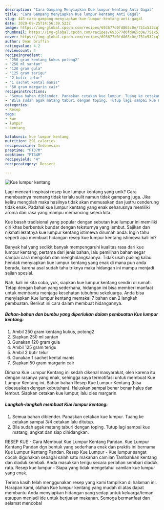 ```yaml
---
description: "Cara Gampang Menyiapkan Kue lumpur kentang Anti Gagal"
title: "Cara Gampang Menyiapkan Kue lumpur kentang Anti Gagal"
slug: 445-cara-gampang-menyiapkan-kue-lumpur-kentang-anti-gagal
date: 2020-09-25T14:56:39.523Z
image: https://img-global.cpcdn.com/recipes/693677d0fd865c0e/751x532cq70/kue-lumpur-kentang-foto-resep-utama.jpg
thumbnail: https://img-global.cpcdn.com/recipes/693677d0fd865c0e/751x532cq70/kue-lumpur-kentang-foto-resep-utama.jpg
cover: https://img-global.cpcdn.com/recipes/693677d0fd865c0e/751x532cq70/kue-lumpur-kentang-foto-resep-utama.jpg
author: Dean Griffin
ratingvalue: 4.2
reviewcount: 4
recipeingredient:
- "250 gram kentang kukus potong2"
- "250 ml santan"
- "120 gram gula"
- "125 gram terigu"
- "2 butir telur"
- "1 sachet kental manis"
- "50 gram margarin cair"
recipeinstructions:
- "Semua bahan diblender. Panaskan cetakan kue lumpur. Tuang ke cetakan sampai 3/4 cetakan lalu ditutup."
- "Bila sudah agak matang taburi dengan toping. Tutup lagi sampai kue matang, angkat dan siap dihidangkan."
categories:
- Resep
tags:
- kue
- lumpur
- kentang

katakunci: kue lumpur kentang 
nutrition: 291 calories
recipecuisine: Indonesian
preptime: "PT37M"
cooktime: "PT34M"
recipeyield: "4"
recipecategory: Dessert

---
```



![Kue lumpur kentang](https://img-global.cpcdn.com/recipes/693677d0fd865c0e/751x532cq70/kue-lumpur-kentang-foto-resep-utama.jpg)

Lagi mencari inspirasi resep kue lumpur kentang yang unik? Cara membuatnya memang tidak terlalu sulit namun tidak gampang juga. Jika keliru mengolah maka hasilnya tidak akan memuaskan dan justru cenderung tidak enak. Padahal kue lumpur kentang yang enak seharusnya memiliki aroma dan rasa yang mampu memancing selera kita.

Kue basah tradisional yang popular dengan sebutan kue lumpur ini memiliki ciri khas berbentuk bundar dengan teksturnya yang lembut. Sajikan dan nikmati lezatnya kue lumpur kentang istimewa dirumah anda. Ingin tahu seperti apa membuat hidangan resep kue lumpur kentang istimewa kali ini?

Banyak hal yang sedikit banyak mempengaruhi kualitas rasa dari kue lumpur kentang, pertama dari jenis bahan, lalu pemilihan bahan segar sampai cara mengolah dan menghidangkannya. Tidak usah pusing kalau hendak menyiapkan kue lumpur kentang yang enak di mana pun anda berada, karena asal sudah tahu triknya maka hidangan ini mampu menjadi sajian spesial.


Nah, kali ini kita coba, yuk, siapkan kue lumpur kentang sendiri di rumah. Tetap dengan bahan yang sederhana, hidangan ini bisa memberi manfaat untuk membantu menjaga kesehatan tubuhmu sekeluarga. Anda bisa menyiapkan Kue lumpur kentang memakai 7 bahan dan 2 langkah pembuatan. Berikut ini cara dalam membuat hidangannya.

<!--inarticleads1-->

##### Bahan-bahan dan bumbu yang diperlukan dalam pembuatan Kue lumpur kentang:

1. Ambil 250 gram kentang kukus, potong2
1. Siapkan 250 ml santan
1. Gunakan 120 gram gula
1. Ambil 125 gram terigu
1. Ambil 2 butir telur
1. Gunakan 1 sachet kental manis
1. Siapkan 50 gram margarin cair


Dimana Kue Lumpur Kentang ini sedah dikenal masyarakat, oleh karena itu dengan rasanya yang enak, sehingga saya termotifasi untuk membuat Kue Lumpur Kentang ini. Bahan bahan Resep Kue Lumpur Kentang (bisa disesuaikan dengan kebutuhan). Haluskan sampai benar benar halus dan lembut. Siapkan cetakan kue lumpur, lalu oles margarin. 

<!--inarticleads2-->

##### Langkah-langkah membuat Kue lumpur kentang:

1. Semua bahan diblender. Panaskan cetakan kue lumpur. Tuang ke cetakan sampai 3/4 cetakan lalu ditutup.
1. Bila sudah agak matang taburi dengan toping. Tutup lagi sampai kue matang, angkat dan siap dihidangkan.


RESEP KUE - Cara Membuat Kue Lumpur Kentang Pandan. Kue Lumpur Kantang Pandan dgn bentuk yang sederhana enak dan praktis ini bernama Kue Lumpur Kentang Pandan. Resep Kue Lumpur - Kue lumpur sangat cocok digunakan sebagai salah satu makanan camilan Tambahkan kentang dan diaduk kembali. Anda masukkan terigu secara perlahan sembari diaduk rata. Resep kue lumpur - Siapa yang tidak mengetahui camilan kue lumpur yang enak. 

Terima kasih telah menggunakan resep yang kami tampilkan di halaman ini. Harapan kami, olahan Kue lumpur kentang yang mudah di atas dapat membantu Anda menyiapkan hidangan yang sedap untuk keluarga/teman ataupun menjadi ide untuk berjualan makanan. Semoga bermanfaat dan selamat mencoba!
